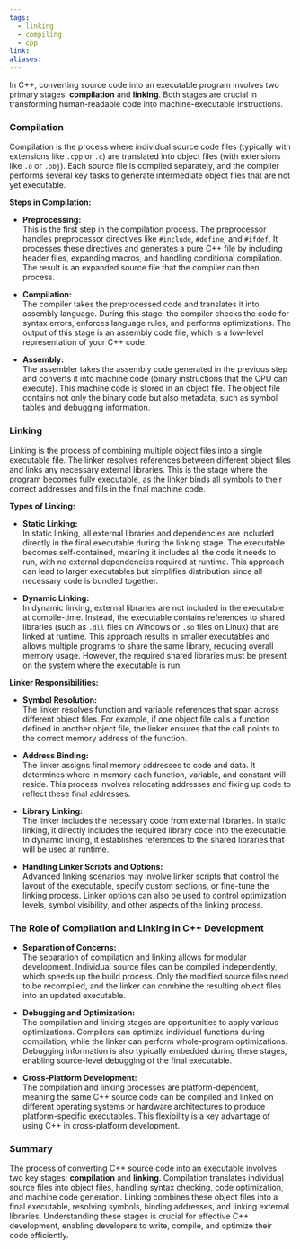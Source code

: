 ```yaml
---
tags:
  - linking
  - compiling
  - cpp
link: 
aliases:
---
```



In C++, converting source code into an executable program involves two primary stages: **compilation** and **linking**. Both stages are crucial in transforming human-readable code into machine-executable instructions.

### Compilation

Compilation is the process where individual source code files (typically with extensions like `.cpp` or `.c`) are translated into object files (with extensions like `.o` or `.obj`). Each source file is compiled separately, and the compiler performs several key tasks to generate intermediate object files that are not yet executable.

**Steps in Compilation:**

- **Preprocessing:**  
    This is the first step in the compilation process. The preprocessor handles preprocessor directives like `#include`, `#define`, and `#ifdef`. It processes these directives and generates a pure C++ file by including header files, expanding macros, and handling conditional compilation. The result is an expanded source file that the compiler can then process.
    
- **Compilation:**  
    The compiler takes the preprocessed code and translates it into assembly language. During this stage, the compiler checks the code for syntax errors, enforces language rules, and performs optimizations. The output of this stage is an assembly code file, which is a low-level representation of your C++ code.
    
- **Assembly:**  
    The assembler takes the assembly code generated in the previous step and converts it into machine code (binary instructions that the CPU can execute). This machine code is stored in an object file. The object file contains not only the binary code but also metadata, such as symbol tables and debugging information.
    

### Linking

Linking is the process of combining multiple object files into a single executable file. The linker resolves references between different object files and links any necessary external libraries. This is the stage where the program becomes fully executable, as the linker binds all symbols to their correct addresses and fills in the final machine code.

**Types of Linking:**

- **Static Linking:**  
    In static linking, all external libraries and dependencies are included directly in the final executable during the linking stage. The executable becomes self-contained, meaning it includes all the code it needs to run, with no external dependencies required at runtime. This approach can lead to larger executables but simplifies distribution since all necessary code is bundled together.
    
- **Dynamic Linking:**  
    In dynamic linking, external libraries are not included in the executable at compile-time. Instead, the executable contains references to shared libraries (such as `.dll` files on Windows or `.so` files on Linux) that are linked at runtime. This approach results in smaller executables and allows multiple programs to share the same library, reducing overall memory usage. However, the required shared libraries must be present on the system where the executable is run.
    

**Linker Responsibilities:**

- **Symbol Resolution:**  
    The linker resolves function and variable references that span across different object files. For example, if one object file calls a function defined in another object file, the linker ensures that the call points to the correct memory address of the function.
    
- **Address Binding:**  
    The linker assigns final memory addresses to code and data. It determines where in memory each function, variable, and constant will reside. This process involves relocating addresses and fixing up code to reflect these final addresses.
    
- **Library Linking:**  
    The linker includes the necessary code from external libraries. In static linking, it directly includes the required library code into the executable. In dynamic linking, it establishes references to the shared libraries that will be used at runtime.
    
- **Handling Linker Scripts and Options:**  
    Advanced linking scenarios may involve linker scripts that control the layout of the executable, specify custom sections, or fine-tune the linking process. Linker options can also be used to control optimization levels, symbol visibility, and other aspects of the linking process.
    

### The Role of Compilation and Linking in C++ Development

- **Separation of Concerns:**  
    The separation of compilation and linking allows for modular development. Individual source files can be compiled independently, which speeds up the build process. Only the modified source files need to be recompiled, and the linker can combine the resulting object files into an updated executable.
    
- **Debugging and Optimization:**  
    The compilation and linking stages are opportunities to apply various optimizations. Compilers can optimize individual functions during compilation, while the linker can perform whole-program optimizations. Debugging information is also typically embedded during these stages, enabling source-level debugging of the final executable.
    
- **Cross-Platform Development:**  
    The compilation and linking processes are platform-dependent, meaning the same C++ source code can be compiled and linked on different operating systems or hardware architectures to produce platform-specific executables. This flexibility is a key advantage of using C++ in cross-platform development.
    

### Summary

The process of converting C++ source code into an executable involves two key stages: **compilation** and **linking**. Compilation translates individual source files into object files, handling syntax checking, code optimization, and machine code generation. Linking combines these object files into a final executable, resolving symbols, binding addresses, and linking external libraries. Understanding these stages is crucial for effective C++ development, enabling developers to write, compile, and optimize their code efficiently.















































